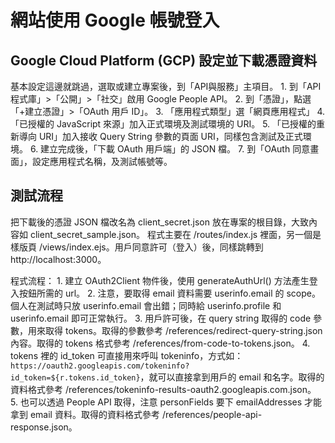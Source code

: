 # 網站使用 Google 帳號登入

## Google Cloud Platform (GCP) 設定並下載憑證資料

基本設定這邊就跳過，選取或建立專案後，到「API與服務」主項目。
    1. 到「API 程式庫」>「公開」>「社交」啟用 Google People API。
    2. 到「憑證」，點選「+建立憑證」>「OAuth 用戶 ID」。
    3. 「應用程式類型」選「網頁應用程式」
    4. 「已授權的 JavaScript 來源」加入正式環境及測試環境的 URI。
    5. 「已授權的重新導向 URI」加入接收 Query String 參數的頁面 URI，同樣包含測試及正式環境。
    6. 建立完成後，「下載 OAuth 用戶端」的 JSON 檔。
    7. 到「OAuth 同意畫面」，設定應用程式名稱，及測試帳號等。

## 測試流程

把下載後的憑證 JSON 檔改名為 client_secret.json 放在專案的根目錄，大致內容如 client_secret_sample.json。
程式主要在 /routes/index.js 裡面，另一個是樣版頁 /views/index.ejs。用戶同意許可（登入）後，同樣跳轉到 http://localhost:3000。

程式流程：
    1. 建立 OAuth2Client 物件後，使用 generateAuthUrl() 方法產生登入按鈕所需的 url。
    2. 注意，要取得 email 資料需要 userinfo.email 的 scope。個人在測試時只放 userinfo.email 會出錯；同時給 userinfo.profile 和 userinfo.email 即可正常執行。
    3. 用戶許可後，在 query string 取得的 code 參數，用來取得 tokens。取得的參數參考 /references/redirect-query-string.json 內容。取得的 tokens 格式參考 /references/from-code-to-tokens.json。
    4. tokens 裡的 id_token 可直接用來呼叫 tokeninfo，方式如：```https://oauth2.googleapis.com/tokeninfo?id_token=${r.tokens.id_token}```，就可以直接拿到用戶的 email 和名字。取得的資料格式參考 /references/tokeninfo-results-oauth2.googleapis.com.json。
    5. 也可以透過 People API 取得，注意 personFields 要下 emailAddresses 才能拿到 email 資料。取得的資料格式參考 /references/people-api-response.json。

